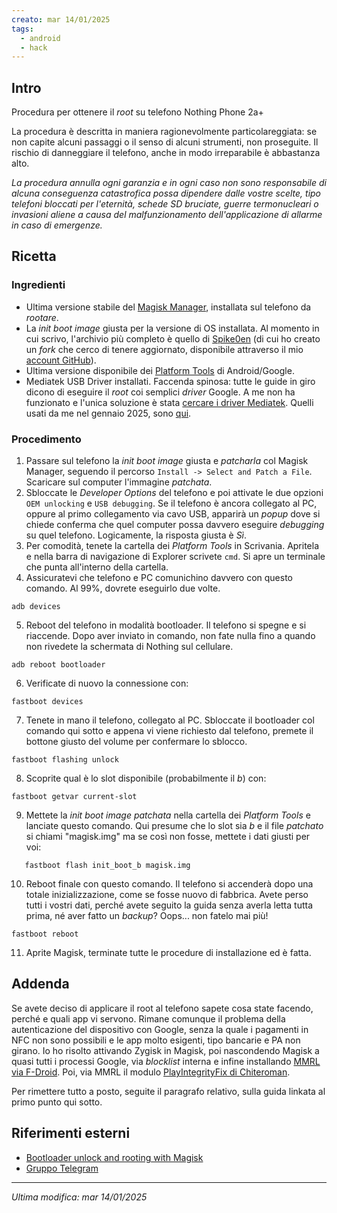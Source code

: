 ```yaml
---
creato: mar 14/01/2025
tags:
  - android
  - hack
---
```


## Intro

Procedura per ottenere il *root* su telefono Nothing Phone 2a+

La procedura è descritta in maniera ragionevolmente particolareggiata: se non capite alcuni passaggi o il senso di alcuni strumenti, non proseguite. Il rischio di danneggiare il telefono, anche in modo irreparabile è abbastanza alto.

*La procedura annulla ogni garanzia e in ogni caso non sono responsabile di alcuna conseguenza catastrofica possa dipendere dalle vostre scelte, tipo telefoni bloccati per l'eternità, schede SD bruciate, guerre termonucleari o invasioni aliene a causa del malfunzionamento dell'applicazione di allarme in caso di emergenze.*

##  Ricetta

### Ingredienti

- Ultima versione stabile del [Magisk Manager](https://github.com/topjohnwu/Magisk/releases/tag/v28.1), installata sul telefono da *rootare*.
- La *init boot image* giusta per la versione di OS installata. Al momento in cui scrivo, l'archivio più completo è quello di [Spike0en](https://github.com/spike0en/nothing_archive) (di cui ho creato un *fork* che cerco di tenere aggiornato, disponibile attraverso il mio [account GitHub](https://github.com/davideriboli/Nothing-Images)).
- Ultima versione disponibile dei [Platform Tools](https://developer.android.com/tools/releases/platform-tools) di Android/Google.
- Mediatek USB Driver installati. Faccenda spinosa: tutte le guide in giro dicono di eseguire il *root* coi semplici *driver* Google. A me non ha funzionato e l'unica soluzione è stata [cercare i driver Mediatek](https://xdaforums.com/t/mediatek-all-tools-and-drivers-help-thread-windows-only.4696665/). Quelli usati da me nel gennaio 2025, sono [qui](MTK_Driver_Auto_Installer_SP_Drivers_20160804.7z).

### Procedimento

1. Passare sul telefono la *init boot image* giusta e *patcharla* col Magisk Manager, seguendo il percorso `Install -> Select and Patch a File`. Scaricare sul computer l'immagine *patchata*.
2. Sbloccate le *Developer Options* del telefono e poi attivate le due opzioni `OEM unlocking`  e `USB debugging`. Se il telefono è ancora collegato al PC, oppure al primo collegamento via cavo USB, apparirà un *popup* dove si chiede conferma che quel computer possa davvero eseguire *debugging* su quel telefono. Logicamente, la risposta giusta è *Sì*.
3. Per comodità, tenete la cartella dei *Platform Tools* in Scrivania. Apritela e nella barra di navigazione di Explorer scrivete `cmd`. Si apre un terminale che punta all'interno della cartella.
4. Assicuratevi che telefono e PC comunichino davvero con questo comando. Al 99%, dovrete eseguirlo due volte.
   
```shell
adb devices
```

5. Reboot del telefono in modalità bootloader. Il telefono si spegne e si riaccende. Dopo aver inviato in comando, non fate nulla fino a quando non rivedete la schermata di Nothing sul cellulare.
   
```shell
adb reboot bootloader
```

6. Verificate di nuovo la connessione con:
   
```shell
fastboot devices
```

7. Tenete in mano il telefono, collegato al PC. Sbloccate il bootloader col comando qui sotto e appena vi viene richiesto dal telefono, premete il bottone giusto del volume per confermare lo sblocco.
   
```shell
fastboot flashing unlock
```

8. Scoprite qual è lo slot disponibile (probabilmente il *b*) con:
   
```shell
fastboot getvar current-slot
```

9. Mettete la *init boot image* *patchata* nella cartella dei *Platform Tools* e lanciate questo comando. Qui presume che lo slot sia *b* e il file *patchato* si chiami "magisk.img" ma se così non fosse, mettete i dati giusti per voi:
   
```shell
   fastboot flash init_boot_b magisk.img
```

10. Reboot finale con questo comando. Il telefono si accenderà dopo una totale inizializzazione, come se fosse nuovo di fabbrica. Avete perso tutti i vostri dati, perché avete seguito la guida senza averla letta tutta prima, né aver fatto un *backup*? Oops... non fatelo mai più!

```shell
fastboot reboot
```

11. Aprite Magisk, terminate tutte le procedure di installazione ed è fatta.

## Addenda

Se avete deciso di applicare il root al telefono sapete cosa state facendo, perché e quali app vi servono. Rimane comunque il problema della autenticazione del dispositivo con Google, senza la quale i pagamenti in NFC non sono possibili e le app molto esigenti, tipo bancarie e PA non girano. Io ho risolto attivando Zygisk in Magisk, poi nascondendo Magisk a quasi tutti i processi Google, via *blocklist* interna e infine installando [MMRL via F-Droid](https://f-droid.org/it/packages/com.dergoogler.mmrl/). Poi, via MMRL il modulo [PlayIntegrityFix di Chiteroman](https://github.com/chiteroman/PlayIntegrityFix).

Per rimettere tutto a posto, seguite il paragrafo relativo, sulla guida linkata al primo punto qui sotto.

## Riferimenti esterni

- [Bootloader unlock and rooting with Magisk](https://xdaforums.com/t/guide-bootloader-unlock-and-rooting-with-magisk.4662722/)
- [Gruppo Telegram](https://t.me/NothingPhone2a)

---

*Ultima modifica: mar 14/01/2025*